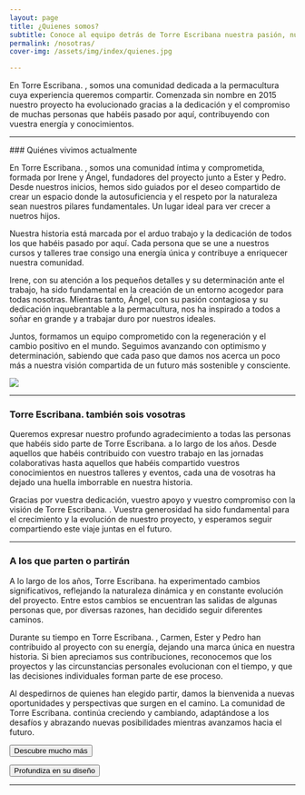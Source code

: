 ```yaml
---
layout: page
title: ¿Quienes somos?
subtitle: Conoce al equipo detrás de Torre Escribana nuestra pasión, nuestro compromiso y nuestra visión.
permalink: /nosotras/
cover-img: /assets/img/index/quienes.jpg

---
```


En <span class="letralogo"> Torre Escribana. </span>, somos una comunidad dedicada a la permacultura cuya experiencia queremos compartir. Comenzada sin nombre en 2015 nuestro proyecto ha evolucionado gracias a la dedicación y el compromiso de muchas personas que habéis pasado por aquí, contribuyendo con vuestra energía y conocimientos.
<hr>
### Quiénes vivimos actualmente

En <span class="letralogo"> Torre Escribana. </span>, somos una comunidad íntima y comprometida, formada por Irene y Ángel, fundadores del proyecto junto a Ester y Pedro. Desde nuestros inicios, hemos sido guiados por el deseo compartido de crear un espacio donde la autosuficiencia y el respeto por la naturaleza sean nuestros pilares fundamentales. Un lugar ideal para ver crecer a nuetros hijos.

Nuestra historia está marcada por el arduo trabajo y la dedicación de todos los que habéis pasado por aquí. Cada persona que se une a nuestros cursos y talleres trae consigo una energía única y contribuye a enriquecer nuestra comunidad.

 Irene, con su atención a los pequeños detalles y su determinación ante el trabajo, ha sido fundamental en la creación de un entorno acogedor para todas nosotras. Mientras tanto, Ángel, con su pasión contagiosa y su dedicación inquebrantable a la permacultura, nos ha inspirado a todos a soñar en grande y a trabajar duro por nuestros ideales.

Juntos, formamos un equipo comprometido con la regeneración y el cambio positivo en el mundo. Seguimos avanzando con optimismo y determinación, sabiendo que cada paso que damos nos acerca un poco más a nuestra visión compartida de un futuro más sostenible y consciente.

<img class=img1 src="../assets/img/proyecto//nuevas/leo.jpg"/>
<br>
<hr>

### <span class="letralogo"> Torre Escribana. </span> también sois vosotras

Queremos expresar nuestro profundo agradecimiento a todas las personas que habéis sido parte de <span class="letralogo"> Torre Escribana. </span> a lo largo de los años. Desde aquellos que habéis contribuido con vuestro trabajo en las jornadas colaborativas hasta aquellos que habéis compartido vuestros conocimientos en nuestros talleres y eventos, cada una de vosotras ha dejado una huella imborrable en nuestra historia.

Gracias por vuestra dedicación, vuestro apoyo y vuestro compromiso con la visión de <span class="letralogo"> Torre Escribana. </span>. Vuestra generosidad ha sido fundamental para el crecimiento y la evolución de nuestro proyecto, y esperamos seguir compartiendo este viaje juntas en el futuro.
<hr>

### A los que parten o partirán

A lo largo de los años, <span class="letralogo"> Torre Escribana. </span> ha experimentado cambios significativos, reflejando la naturaleza dinámica y en constante evolución del proyecto. Entre estos cambios se encuentran las salidas de algunas personas que, por diversas razones, han decidido seguir diferentes caminos.

Durante su tiempo en <span class="letralogo"> Torre Escribana. </span>, Carmen, Ester y Pedro han contribuido al proyecto con su energía, dejando una marca única en nuestra historia. Si bien apreciamos sus contribuciones, reconocemos que los proyectos y las circunstancias personales evolucionan con el tiempo, y que las decisiones individuales forman parte de ese proceso.

Al despedirnos de quienes han elegido partir, damos la bienvenida a nuevas oportunidades y perspectivas que surgen en el camino. La comunidad de <span class="letralogo"> Torre Escribana. </span> continúa creciendo y cambiando, adaptándose a los desafíos y abrazando nuevas posibilidades mientras avanzamos hacia el futuro.

<a href="{{ '/proyecto ' | absolute_url  }}" ><button class="letralogo">Descubre mucho más</button>   </a>

<a href="{{ '/diseno ' | absolute_url  }}" ><button class="letralogo">Profundiza en su diseño</button>   </a>

<hr>
